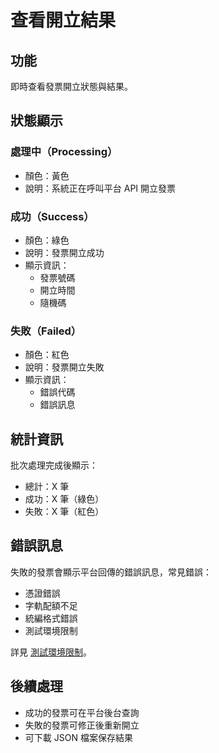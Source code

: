 # 查看開立結果

## 功能

即時查看發票開立狀態與結果。

## 狀態顯示

### 處理中（Processing）
- 顏色：黃色
- 說明：系統正在呼叫平台 API 開立發票

### 成功（Success）
- 顏色：綠色
- 說明：發票開立成功
- 顯示資訊：
  - 發票號碼
  - 開立時間
  - 隨機碼

### 失敗（Failed）
- 顏色：紅色
- 說明：發票開立失敗
- 顯示資訊：
  - 錯誤代碼
  - 錯誤訊息

## 統計資訊

批次處理完成後顯示：
- 總計：X 筆
- 成功：X 筆（綠色）
- 失敗：X 筆（紅色）

## 錯誤訊息

失敗的發票會顯示平台回傳的錯誤訊息，常見錯誤：
- 憑證錯誤
- 字軌配額不足
- 統編格式錯誤
- 測試環境限制

詳見 [測試環境限制](11-test-limitations.md)。

## 後續處理

- 成功的發票可在平台後台查詢
- 失敗的發票可修正後重新開立
- 可下載 JSON 檔案保存結果
